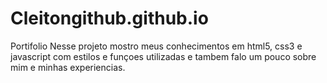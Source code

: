 # Cleitongithub.github.io
Portifolio
Nesse projeto mostro meus conhecimentos em html5, css3 e javascript com estilos e funçoes utilizadas e tambem falo um pouco sobre mim
e minhas experiencias.
